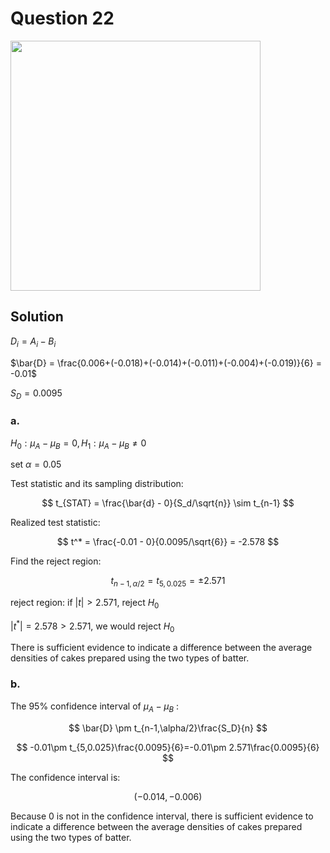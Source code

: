 # Question 22
<img src="https://github.com/user-attachments/assets/cce730d9-0ba3-46cb-bdb6-387b9e851fd0" width = 400px>

## Solution

$D_i = A_i - B_i$

$\bar{D} = \frac{0.006+(-0.018)+(-0.014)+(-0.011)+(-0.004)+(-0.019)}{6} = -0.01$

$S_D=0.0095$
### a.
$H_0: \mu_A-\mu_B = 0, H_1: \mu_A-\mu_B \neq 0$

set $\alpha = 0.05$

Test statistic and its sampling distribution:

$$
t_{STAT} = \frac{\bar{d} - 0}{S_d/\sqrt{n}} \sim t_{n-1}
$$

Realized test statistic:

$$
t^* = \frac{-0.01 - 0}{0.0095/\sqrt{6}} = -2.578
$$

Find the reject region:

$$
t_{n-1,\alpha/2} = t_{5,0.025} = \pm 2.571
$$

reject region:
if $|t| > 2.571$, reject $H_0$

$|t^*|=2.578 > 2.571$, we would reject $H_0$

There is sufficient evidence to indicate a difference between the average densities of cakes prepared using the two types of batter.

### b.
The 95% confidence interval of $\mu_A -\mu_B$ :

$$
\bar{D} \pm t_{n-1,\alpha/2}\frac{S_D}{n}
$$

$$
-0.01\pm t_{5,0.025}\frac{0.0095}{6}=-0.01\pm 2.571\frac{0.0095}{6}
$$

The confidence interval is:

$$
(-0.014,-0.006)
$$

Because 0 is not in the confidence interval, there is sufficient evidence to indicate a difference between the average densities of cakes prepared using the two types of batter.

